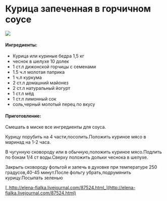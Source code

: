 ﻿---
image: https://s-media-cache-ak0.pinimg.com/564x/72/26/7d/72267db6b0877a7dd6f2093ac60371c8.jpg
---
# Курица запеченная в горчичном соусе

![](https://s-media-cache-ak0.pinimg.com/564x/72/26/7d/72267db6b0877a7dd6f2093ac60371c8.jpg)

#### Ингредиенты:

* Курица или куриные бедра 1,5 кг
* чеснок в шелухе 10 долек
* 1 ст.л дижонской горчицы с семенами
* 1.5 ч.л молотая паприка
* 1 ч.л куркума
* 2 ст.л домашний майонез
* 2 ст.л натуральный йогурт
* 1 ст.л мёд
* 1 ст.л лимонный сок
* соль,черный молотый перец по вкусу

#### Приготовление:

Смешать в миске все ингредиенты для соуса.

Курицу порубить на 4 части,посолить.Положить куриное мясо в маринад на 1-2 часа.

В чугунную сковороду или в обычную,положить куриное мясо.Подлить по бокам 1/4 ст воды.Сверху положить дольки чеснока в шелухе.

Закрыть сковороду фольгой и запечь в духовке при температуре 250 градусов,40-45 минут.После фольгу убрать,подрумянить курицу.Посыпать зеленью

[_http://elena-fialka.livejournal.com/87524.html_](http://elena-fialka.livejournal.com/87524.html)

